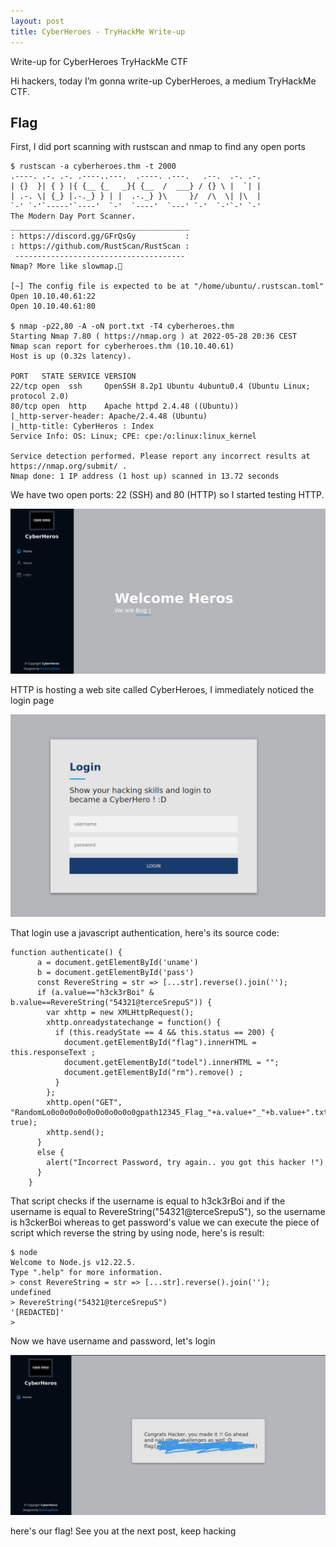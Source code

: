 ```yaml
---
layout: post
title: CyberHeroes - TryHackMe Write-up
---
```


Write-up for CyberHeroes TryHackMe CTF

Hi hackers, today I’m gonna write-up CyberHeroes, a medium TryHackMe CTF.

## Flag
First, I did port scanning with rustscan and nmap to find any open ports
```
$ rustscan -a cyberheroes.thm -t 2000
.----. .-. .-. .----..---.  .----. .---.   .--.  .-. .-.
| {}  }| { } |{ {__ {_   _}{ {__  /  ___} / {} \ |  `| |
| .-. \| {_} |.-._} } | |  .-._} }\     }/  /\  \| |\  |
`-' `-'`-----'`----'  `-'  `----'  `---' `-'  `-'`-' `-'
The Modern Day Port Scanner.
________________________________________
: https://discord.gg/GFrQsGy           :
: https://github.com/RustScan/RustScan :
 --------------------------------------
Nmap? More like slowmap.🐢

[~] The config file is expected to be at "/home/ubuntu/.rustscan.toml"
Open 10.10.40.61:22
Open 10.10.40.61:80

$ nmap -p22,80 -A -oN port.txt -T4 cyberheroes.thm
Starting Nmap 7.80 ( https://nmap.org ) at 2022-05-28 20:36 CEST
Nmap scan report for cyberheroes.thm (10.10.40.61)
Host is up (0.32s latency).

PORT   STATE SERVICE VERSION
22/tcp open  ssh     OpenSSH 8.2p1 Ubuntu 4ubuntu0.4 (Ubuntu Linux; protocol 2.0)
80/tcp open  http    Apache httpd 2.4.48 ((Ubuntu))
|_http-server-header: Apache/2.4.48 (Ubuntu)
|_http-title: CyberHeros : Index
Service Info: OS: Linux; CPE: cpe:/o:linux:linux_kernel

Service detection performed. Please report any incorrect results at https://nmap.org/submit/ .
Nmap done: 1 IP address (1 host up) scanned in 13.72 seconds
```

We have two open ports: 22 (SSH) and 80 (HTTP) so I started testing HTTP.

![](https://raw.githubusercontent.com/0xShushu/0xShushu.github.io/master/_posts/img_cyberheroes/imagine_sito.png)

HTTP is hosting a web site called CyberHeroes, I immediately noticed the login page

![](https://raw.githubusercontent.com/0xShushu/0xShushu.github.io/master/_posts/img_cyberheroes/login.png)

That login use a javascript authentication, here's its source code:

```
function authenticate() {
      a = document.getElementById('uname')
      b = document.getElementById('pass')
      const RevereString = str => [...str].reverse().join('');
      if (a.value=="h3ck3rBoi" & b.value==RevereString("54321@terceSrepuS")) { 
        var xhttp = new XMLHttpRequest();
        xhttp.onreadystatechange = function() {
          if (this.readyState == 4 && this.status == 200) {
            document.getElementById("flag").innerHTML = this.responseText ;
            document.getElementById("todel").innerHTML = "";
            document.getElementById("rm").remove() ;
          }
        };
        xhttp.open("GET", "RandomLo0o0o0o0o0o0o0o0o0o0gpath12345_Flag_"+a.value+"_"+b.value+".txt", true);
        xhttp.send();
      }
      else {
        alert("Incorrect Password, try again.. you got this hacker !")
      }
    }
```

That script checks if the username is equal to h3ck3rBoi and if the username is equal to RevereString("54321@terceSrepuS"), so the username is h3ckerBoi whereas to get password's value we can
execute the piece of script which reverse the string by using node, here's is result:
```
$ node
Welcome to Node.js v12.22.5.
Type ".help" for more information.
> const RevereString = str => [...str].reverse().join('');
undefined
> RevereString("54321@terceSrepuS")
'[REDACTED]'
> 
```
Now we have username and password, let's login

![](https://raw.githubusercontent.com/0xShushu/0xShushu.github.io/master/_posts/img_cyberheroes/post.jpg)

here's our flag! See you at the next post, keep hacking
